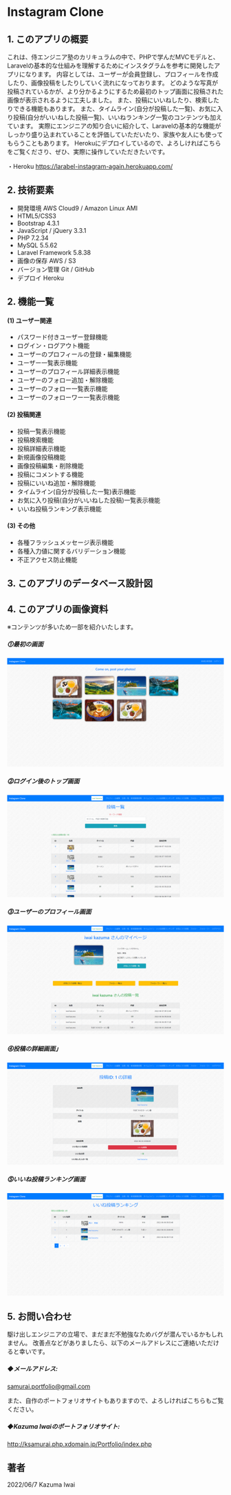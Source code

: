 # Instagram Clone

## 1. このアプリの概要
これは、侍エンジニア塾のカリキュラムの中で、PHPで学んだMVCモデルと、Laravelの基本的な仕組みを理解するためにインスタグラムを参考に開発したアプリになります。
内容としては、ユーザーが会員登録し、プロフィールを作成したり、画像投稿をしたりしていく流れになっております。
どのような写真が投稿されているかが、より分かるようにするため最初のトップ画面に投稿された画像が表示されるように工夫しました。
また、投稿にいいねしたり、検索したりできる機能もあります。
また、タイムライン(自分が投稿した一覧)、お気に入り投稿(自分がいいねした投稿一覧)、いいねランキング一覧のコンテンツも加えています。
実際にエンジニアの知り合いに紹介して、Laravelの基本的な機能がしっかり盛り込まれていることを評価していただいたり、家族や友人にも使ってもらうこともあります。
Herokuにデプロイしているので、よろしければこちらをご覧くださり、ぜひ、実際に操作していただきたいです。

・Heroku
https://larabel-instagram-again.herokuapp.com/

## 2. 技術要素

- 開発環境 AWS Cloud9 / Amazon Linux AMI
- HTML5/CSS3
- Bootstrap 4.3.1
- JavaScript / jQuery 3.3.1
- PHP 7.2.34
- MySQL 5.5.62
- Laravel Framework 5.8.38
- 画像の保存 AWS / S3
- バージョン管理 Git / GitHub
- デプロイ Heroku

## 2. 機能一覧
#### (1) ユーザー関連
- パスワード付きユーザー登録機能
- ログイン・ログアウト機能
- ユーザーのプロフィールの登録・編集機能
- ユーザー一覧表示機能
- ユーザーのプロフィール詳細表示機能
- ユーザーのフォロー追加・解除機能
- ユーザーのフォロー一覧表示機能
- ユーザーのフォローワー一覧表示機能

#### (2) 投稿関連
- 投稿一覧表示機能
- 投稿検索機能
- 投稿詳細表示機能
- 新規画像投稿機能
- 画像投稿編集・削除機能
- 投稿にコメントする機能
- 投稿にいいね追加・解除機能
- タイムライン(自分が投稿した一覧)表示機能
- お気に入り投稿(自分がいいねした投稿)一覧表示機能
- いいね投稿ランキング表示機能

#### (3) その他
- 各種フラッシュメッセージ表示機能
- 各種入力値に関するバリデーション機能
- 不正アクセス防止機能

## 3. このアプリのデータベース設計図



## 4. このアプリの画像資料
※コンテンツが多いため一部を紹介いたします。

##### ⓵最初の画面
![最初の画面](/public/images/sample_1.jpg)

##### ⓶ログイン後のトップ画面
![ログイン後のトップ画面(投稿一覧) ](/public/images/sample_2.jpg)

##### ⓷ユーザーのプロフィール画面
![職員プロフィール](/public/images/sample_3.jpg)

##### ⓸投稿の詳細画面」
![投稿の詳細画面](/public/images/sample_4.jpg)

##### ⓹いいね投稿ランキング画面
![いいね投稿ランキング](/public/images/sample_5.jpg)

## 5. お問い合わせ
駆け出しエンジニアの立場で、まだまだ不勉強なためバグが潜んでいるかもしれません。
改善点などがありましたら、以下のメールアドレスにご連絡いただけると幸いです。

##### ◆メールアドレス:
samurai.portfolio@gmail.com

また、自作のポートフォリオサイトもありますので、よろしければこちらもご覧ください。

##### ◆Kazuma Iwaiのポートフォリオサイト:
http://ksamurai.php.xdomain.jp/Portfolio/index.php

## 著者
2022/06/7 Kazuma Iwai